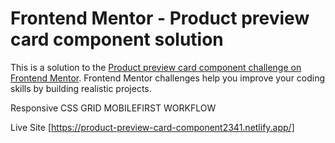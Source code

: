 # Frontend Mentor - Product preview card component solution

This is a solution to the [Product preview card component challenge on Frontend Mentor](https://www.frontendmentor.io/challenges/product-preview-card-component-GO7UmttRfa). Frontend Mentor challenges help you improve your coding skills by building realistic projects. 

Responsive CSS GRID MOBILEFIRST WORKFLOW

Live Site [https://product-preview-card-component2341.netlify.app/]
